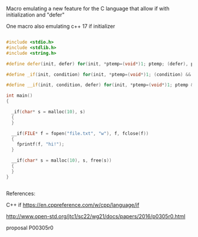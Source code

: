Macro emulating a new feature for the C language that allow
if with initialization and  "defer"


One macro also emulating c++ 17 if initializer

```cpp

#include <stdio.h>
#include <stdlib.h>
#include <string.h>

#define defer(init, defer) for(init, *ptemp=(void*)1; ptemp; (defer), ptemp=0)

#define _if(init, condition) for(init, *ptemp=(void*)1; (condition) && ptemp; ptemp=0)

#define __if(init, condition, defer) for(init, *ptemp=(void*)1; ptemp && (condition)  ; (defer), ptemp=0)

int main()
{

  _if(char* s = malloc(10), s)
  {
  }

  __if(FILE* f = fopen("file.txt", "w"), f, fclose(f))
  {
    fprintf(f, "hi!");
  }

  __if(char* s = malloc(10), s, free(s))
  {
  }
}



```

References:

C++ if
https://en.cppreference.com/w/cpp/language/if


http://www.open-std.org/jtc1/sc22/wg21/docs/papers/2016/p0305r0.html

proposal P00305r0